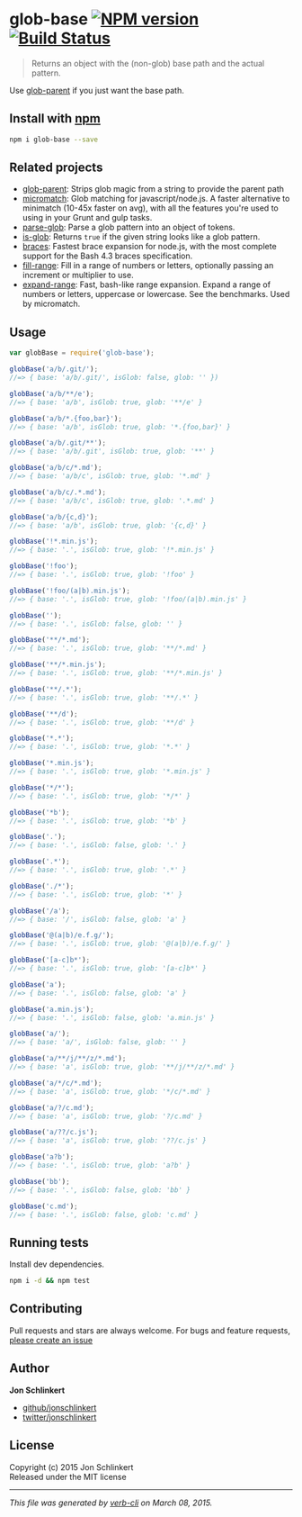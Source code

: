 # glob-base [![NPM version](https://badge.fury.io/js/glob-base.svg)](http://badge.fury.io/js/glob-base)  [![Build Status](https://travis-ci.org/jonschlinkert/glob-base.svg)](https://travis-ci.org/jonschlinkert/glob-base) 

> Returns an object with the (non-glob) base path and the actual pattern.

Use [glob-parent](https://github.com/es128/glob-parent) if you just want the base path.










































<extoc></extoc>

## Install with [npm](npmjs.org)

```bash
npm i glob-base --save
```

## Related projects
* [glob-parent](https://github.com/es128/glob-parent): Strips glob magic from a string to provide the parent path
* [micromatch](https://github.com/jonschlinkert/micromatch): Glob matching for javascript/node.js. A faster alternative to minimatch (10-45x faster on avg), with all the features you're used to using in your Grunt and gulp tasks.
* [parse-glob](https://github.com/jonschlinkert/parse-glob): Parse a glob pattern into an object of tokens.
* [is-glob](https://github.com/jonschlinkert/is-glob): Returns `true` if the given string looks like a glob pattern.
* [braces](https://github.com/jonschlinkert/braces): Fastest brace expansion for node.js, with the most complete support for the Bash 4.3 braces specification.
* [fill-range](https://github.com/jonschlinkert/fill-range): Fill in a range of numbers or letters, optionally passing an increment or multiplier to use.
* [expand-range](https://github.com/jonschlinkert/expand-range): Fast, bash-like range expansion. Expand a range of numbers or letters, uppercase or lowercase. See the benchmarks. Used by micromatch.

## Usage

```js
var globBase = require('glob-base');

globBase('a/b/.git/');
//=> { base: 'a/b/.git/', isGlob: false, glob: '' })

globBase('a/b/**/e');
//=> { base: 'a/b', isGlob: true, glob: '**/e' }

globBase('a/b/*.{foo,bar}');
//=> { base: 'a/b', isGlob: true, glob: '*.{foo,bar}' }

globBase('a/b/.git/**');
//=> { base: 'a/b/.git', isGlob: true, glob: '**' }

globBase('a/b/c/*.md');
//=> { base: 'a/b/c', isGlob: true, glob: '*.md' }

globBase('a/b/c/.*.md');
//=> { base: 'a/b/c', isGlob: true, glob: '.*.md' }

globBase('a/b/{c,d}');
//=> { base: 'a/b', isGlob: true, glob: '{c,d}' }

globBase('!*.min.js');
//=> { base: '.', isGlob: true, glob: '!*.min.js' }

globBase('!foo');
//=> { base: '.', isGlob: true, glob: '!foo' }

globBase('!foo/(a|b).min.js');
//=> { base: '.', isGlob: true, glob: '!foo/(a|b).min.js' }

globBase('');
//=> { base: '.', isGlob: false, glob: '' }

globBase('**/*.md');
//=> { base: '.', isGlob: true, glob: '**/*.md' }

globBase('**/*.min.js');
//=> { base: '.', isGlob: true, glob: '**/*.min.js' }

globBase('**/.*');
//=> { base: '.', isGlob: true, glob: '**/.*' }

globBase('**/d');
//=> { base: '.', isGlob: true, glob: '**/d' }

globBase('*.*');
//=> { base: '.', isGlob: true, glob: '*.*' }

globBase('*.min.js');
//=> { base: '.', isGlob: true, glob: '*.min.js' }

globBase('*/*');
//=> { base: '.', isGlob: true, glob: '*/*' }

globBase('*b');
//=> { base: '.', isGlob: true, glob: '*b' }

globBase('.');
//=> { base: '.', isGlob: false, glob: '.' }

globBase('.*');
//=> { base: '.', isGlob: true, glob: '.*' }

globBase('./*');
//=> { base: '.', isGlob: true, glob: '*' }

globBase('/a');
//=> { base: '/', isGlob: false, glob: 'a' }

globBase('@(a|b)/e.f.g/');
//=> { base: '.', isGlob: true, glob: '@(a|b)/e.f.g/' }

globBase('[a-c]b*');
//=> { base: '.', isGlob: true, glob: '[a-c]b*' }

globBase('a');
//=> { base: '.', isGlob: false, glob: 'a' }

globBase('a.min.js');
//=> { base: '.', isGlob: false, glob: 'a.min.js' }

globBase('a/');
//=> { base: 'a/', isGlob: false, glob: '' }

globBase('a/**/j/**/z/*.md');
//=> { base: 'a', isGlob: true, glob: '**/j/**/z/*.md' }

globBase('a/*/c/*.md');
//=> { base: 'a', isGlob: true, glob: '*/c/*.md' }

globBase('a/?/c.md');
//=> { base: 'a', isGlob: true, glob: '?/c.md' }

globBase('a/??/c.js');
//=> { base: 'a', isGlob: true, glob: '??/c.js' }

globBase('a?b');
//=> { base: '.', isGlob: true, glob: 'a?b' }

globBase('bb');
//=> { base: '.', isGlob: false, glob: 'bb' }

globBase('c.md');
//=> { base: '.', isGlob: false, glob: 'c.md' }
```

## Running tests
Install dev dependencies.

```bash
npm i -d && npm test
```


## Contributing
Pull requests and stars are always welcome. For bugs and feature requests, [please create an issue](https://github.com/jonschlinkert/glob-base/issues)


## Author

**Jon Schlinkert**
 
+ [github/jonschlinkert](https://github.com/jonschlinkert)
+ [twitter/jonschlinkert](http://twitter.com/jonschlinkert) 

## License
Copyright (c) 2015 Jon Schlinkert  
Released under the MIT license

***

_This file was generated by [verb-cli](https://github.com/assemble/verb-cli) on March 08, 2015._
